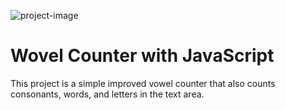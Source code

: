 ![project-image](https://github.com/user-attachments/assets/bf49672f-5e3e-48e5-b38c-1079df90eb08)

# Wovel Counter with JavaScript

This project is a simple improved vowel counter that also counts consonants, words, and letters in the text area.